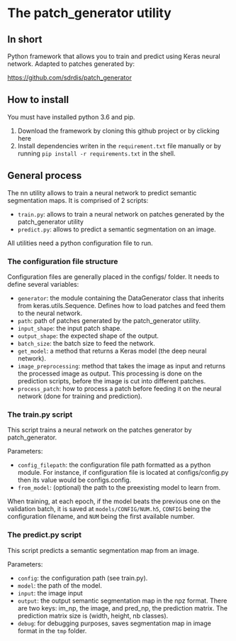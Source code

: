 # The patch_generator utility

## In short

Python framework that allows you to train and predict using Keras neural network. Adapted to patches generated by:

https://github.com/sdrdis/patch_generator

## How to install

You must have installed python 3.6 and pip.

1. Download the framework by cloning this github project or by clicking here
2. Install dependencies writen in the `requirement.txt` file manually or by running `pip install -r requirements.txt` in the shell.

## General process

The nn utility allows to train a neural network to predict semantic segmentation maps. It is comprised of 2 scripts:

- `train.py`: allows to train a neural network on patches generated by the patch_generator utility
- `predict.py`: allows to predict a semantic segmentation on an image.

All utilities need a python configuration file to run.

### The configuration file structure

Configuration files are generally placed in the configs/ folder. It needs to define several variables:

- `generator`: the module containing the DataGenerator class that inherits from keras.utils.Sequence. Defines how to load patches and feed them to the neural network.
- `path`: path of patches generated by the patch_generator utility.
- `input_shape`: the input patch shape.
- `output_shape`: the expected shape of the output.
- `batch_size`: the batch size to feed the network.
- `get_model`: a method that returns a Keras model (the deep neural network).
- `image_preprocessing`: method that takes the image as input and returns the processed image as output. This processing is done on the prediction scripts, before the image is cut into different patches.
- `process_patch`: how to process a patch before feeding it on the neural network (done for training and prediction).


### The train.py script

This script trains a neural network on the patches generator by patch_generator.

Parameters:

- `config_filepath`: the configuration file path formatted as a python module. For instance, if configuration file is located at configs/config.py then its value would be configs.config.
- `from_model`: (optional) the path to the preexisting model to learn from.

When training, at each epoch, if the model beats the previous one on the validation batch, it is saved at `models/CONFIG/NUM.h5`, `CONFIG` being the configuration filename, and `NUM` being the first available number.

### The predict.py script

This script predicts a semantic segmentation map from an image.

Parameters:
- `config`: the configuration path (see train.py).
- `model`: the path of the model.
- `input`: the image input
- `output`: the output semantic segmentation map in the npz format. There are two keys: im_np, the image, and pred_np, the prediction matrix. The prediction matrix size is (width, height, nb classes).
- `debug`: for debugging purposes, saves segmentation map in image format in the `tmp` folder.
